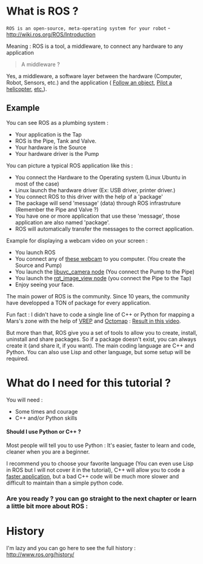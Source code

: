 # What is ROS ?

`ROS is an open-source, meta-operating system for your robot` - http://wiki.ros.org/ROS/Introduction

Meaning : ROS is a tool, a middleware, to connect any hardware to any application

> A middleware ?

Yes, a middleware, a software layer between the hardware (Computer, Robot, Sensors, etc.) and the application ( [Follow an object](https://www.youtube.com/watch?v=4B_aEEaosyw), [Pilot a helicopter](https://www.youtube.com/watch?v=nMAK3uQ3rCc), [etc.](https://vimeo.com/245826128)).

## Example

You can see ROS as a plumbing system : 
- Your application is the Tap
- ROS is the Pipe, Tank and Valve.
- Your hardware is the Source
- Your hardware driver is the Pump

You can picture a typical ROS application like this : 
- You connect the Hardware to the Operating system (Linux Ubuntu in most of the case)
- Linux launch the hardware driver (Ex: USB driver, printer driver.)
- You connect ROS to this driver with the help of a 'package'
- The package will send 'message' (data) through ROS infrastruture (Remember the Pipe and Valve ?)
- You have one or more application that use these 'message', those application are also named 'package'.
- ROS will automatically transfer the messages to the correct application.

Example for displaying a webcam video on your screen : 
- You launch ROS
- You connect any of [these webcam](http://www.ideasonboard.org/uvc/) to you computer. (You create the Source and Pump)
- You launch the [libuvc_camera node](http://wiki.ros.org/libuvc_camera) (You connect the Pump to the Pipe)
- You launch the [rqt_image_view node](http://wiki.ros.org/rqt_image_view) (you connect the Pipe to the Tap)
- Enjoy seeing your face.

The main power of ROS is the community. Since 10 years, the community have developped a TON of package for every application.

Fun fact : I didn't have to code a single line of C++ or Python for mapping a Mars's zone with the help of [VREP](http://www.coppeliarobotics.com/) and [Octomap](http://wiki.ros.org/octomap_server) : [Result in this video](https://www.youtube.com/watch?v=2V11_CEwZM8&t=3s).

But more than that, ROS give you a set of tools to allow you to create, install, uninstall and share packages. So if a package doesn't exist, you can always create it (and share it, if you want).
The main coding language are C++ and Python. You can also use Lisp and other language, but some setup will be required.

# What do I need for this tutorial ?

You will need : 
- Some times and courage
- C++ and/or Python skills

#### Should I use  Python or C++ ?

Most people will tell you to use Python : It's easier, faster to learn and code, cleaner when you are a beginner.

I recommend you to choose your favorite language (You can even use Lisp in ROS but I will not cover it in the tutorial), C++ will allow you to code a [faster application](https://benchmarksgame.alioth.debian.org/u64q/compare.php?lang=python3&lang2=gpp), but a bad C++ code will be much more slower and difficult to maintain than a simple python code.


### Are you ready ? you can go straight to the next chapter or learn a little bit more about ROS : 

# History

I'm lazy and you can go here to see the full history : http://www.ros.org/history/

